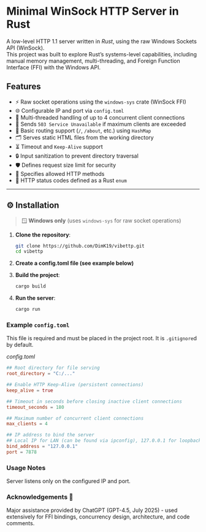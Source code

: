 # Minimal WinSock HTTP Server in Rust

A low-level HTTP 1.1 server written in _Rust_, using the raw Windows Sockets API (WinSock).  
This project was built to explore Rust’s systems-level capabilities, including manual memory management, multi-threading, and Foreign Function Interface (FFI) with the Windows API.

## Features

- ⚡ Raw socket operations using the `windows-sys` crate (WinSock FFI)
- 🌐 Configurable IP and port via `config.toml`
- 🧵 Multi-threaded handling of up to 4 concurrent client connections
- 🚦 Sends `503 Service Unavailable` if maximum clients are exceeded
- 🧭 Basic routing support (`/`, `/about`, etc.) using `HashMap`
- 🗂️ Serves static HTML files from the working directory
- ⏳ Timeout and `Keep-Alive` support
- 🔒 Input sanitization to prevent directory traversal
- 🛡️ Defines request size limit for security
- 📛 Specifies allowed HTTP methods
- 🧠 HTTP status codes defined as a Rust `enum`

---

## ⚙️ Installation

> 🪟 **Windows only** (uses `windows-sys` for raw socket operations)

1. **Clone the repository**:
   ```sh
   git clone https://github.com/DimK19/vibettp.git
   cd vibettp
   ```

2. **Create a config.toml file (see example below)**

3. **Build the project**:
   ```sh
   cargo build
   ```

4. **Run the server**:
   ```sh
   cargo run
   ```

### Example `config.toml`
This file is required and must be placed in the project root. It is `.gitignore`d by default.

_config.toml_
```toml
## Root directory for file serving
root_directory = "C:/..."

## Enable HTTP Keep-Alive (persistent connections)
keep_alive = true

## Timeout in seconds before closing inactive client connections
timeout_seconds = 180

## Maximum number of concurrent client connections
max_clients = 4

## IP address to bind the server
## Local IP for LAN (can be found via ipconfig), 127.0.0.1 for loopback
bind_address = "127.0.0.1"
port = 7878
```

### Usage Notes

Server listens only on the configured IP and port.

### Acknowledgements 🤖
Major assistance provided by ChatGPT (GPT-4.5, July 2025) - used extensively for FFI bindings, concurrency design, architecture, and code comments.


